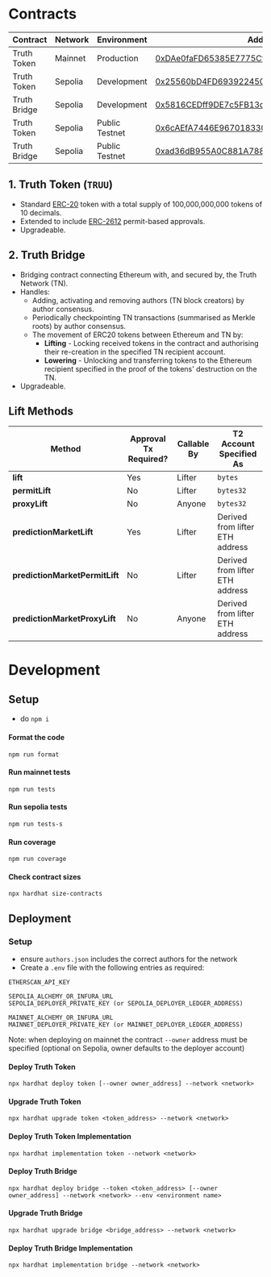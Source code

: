 # Contracts

| Contract | Network | Environment | Address |
|----------|---------|-------------|---------|
| Truth Token | Mainnet | Production | [0xDAe0faFD65385E7775Cf75b1398735155EF6aCD2](https://etherscan.io/address/0xDAe0faFD65385E7775Cf75b1398735155EF6aCD2#readProxyContract) |
| Truth Token | Sepolia | Development | [0x25560bD4FD693922450D99188Fab23472e59015F](https://sepolia.etherscan.io/address/0x25560bD4FD693922450D99188Fab23472e59015F#readProxyContract) |
| Truth Bridge | Sepolia | Development | [0x5816CEDff9DE7c5FB13dcFb1cE9038014b929b7E](https://sepolia.etherscan.io/address/0x5816CEDff9DE7c5FB13dcFb1cE9038014b929b7E#readProxyContract) |
| Truth Token | Sepolia | Public Testnet | [0x6cAEfA7446E967018330cCeC5BA7A43956a45137](https://sepolia.etherscan.io/address/0x6cAEfA7446E967018330cCeC5BA7A43956a45137#readProxyContract) |
| Truth Bridge | Sepolia | Public Testnet | [0xad36dB955A0C881A78842eE1C8e848a7238637e8](https://sepolia.etherscan.io/address/0xad36dB955A0C881A78842eE1C8e848a7238637e8#readProxyContract) |


## 1. Truth Token (`TRUU`)
- Standard [ERC-20](https://eips.ethereum.org/EIPS/eip-20) token with a total supply of 100,000,000,000 tokens of 10 decimals.
- Extended to include [ERC-2612](https://eips.ethereum.org/EIPS/eip-2612) permit-based approvals.
- Upgradeable.


## 2. Truth Bridge
- Bridging contract connecting Ethereum with, and secured by, the Truth Network (TN).
- Handles:
  - Adding, activating and removing authors (TN block creators) by author consensus.
  - Periodically checkpointing TN transactions (summarised as Merkle roots) by author consensus.
  - The movement of ERC20 tokens between Ethereum and TN by:
    - **Lifting** - Locking received tokens in the contract and authorising their re-creation in the specified TN recipient account.
    - **Lowering** - Unlocking and transferring tokens to the Ethereum recipient specified in the proof of the tokens' destruction on the TN.
- Upgradeable.

## Lift Methods

| Method                        | Approval Tx Required? | Callable By | T2 Account Specified As         |
|-------------------------------|-----------------------|-------------|---------------------------------|
| **lift**                      | Yes                   | Lifter      | `bytes`                         |
| **permitLift**                | No                    | Lifter      | `bytes32`                       |
| **proxyLift**                 | No                    | Anyone      | `bytes32`                       |
| **predictionMarketLift**      | Yes                   | Lifter      | Derived from lifter ETH address |
| **predictionMarketPermitLift**| No                    | Lifter      | Derived from lifter ETH address |
| **predictionMarketProxyLift** | No                    | Anyone      | Derived from lifter ETH address |


# Development

## Setup
- do `npm i`

#### Format the code
`npm run format`

#### Run mainnet tests
`npm run tests`

#### Run sepolia tests
`npm run tests-s`

#### Run coverage
`npm run coverage`

#### Check contract sizes
`npx hardhat size-contracts`

## Deployment

### Setup
- ensure `authors.json` includes the correct authors for the network
- Create a `.env` file with the following entries as required:
```
ETHERSCAN_API_KEY

SEPOLIA_ALCHEMY_OR_INFURA_URL
SEPOLIA_DEPLOYER_PRIVATE_KEY (or SEPOLIA_DEPLOYER_LEDGER_ADDRESS)

MAINNET_ALCHEMY_OR_INFURA_URL
MAINNET_DEPLOYER_PRIVATE_KEY (or MAINNET_DEPLOYER_LEDGER_ADDRESS)
```
Note: when deploying on mainnet the contract `--owner` address must be specified (optional on Sepolia, owner defaults to the deployer account)

#### Deploy Truth Token
`npx hardhat deploy token [--owner owner_address] --network <network>`

#### Upgrade Truth Token
`npx hardhat upgrade token <token_address> --network <network>`

#### Deploy Truth Token Implementation
`npx hardhat implementation token --network <network>`

#### Deploy Truth Bridge
`npx hardhat deploy bridge --token <token_address> [--owner owner_address] --network <network> --env <environment name>`

#### Upgrade Truth Bridge
`npx hardhat upgrade bridge <bridge_address> --network <network>`

#### Deploy Truth Bridge Implementation
`npx hardhat implementation bridge --network <network>`